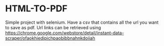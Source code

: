 # HTML-TO-PDF
Simple project with selenium. Have a csv that contains all the url you want to save as pdf.
Url links can be retrieved using https://chrome.google.com/webstore/detail/instant-data-scraper/ofaokhiedipichpaobibbnahnkdoiiah
